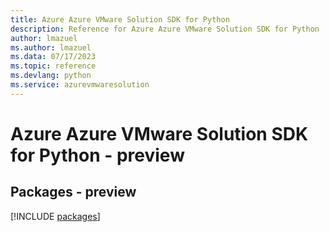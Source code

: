```yaml
---
title: Azure Azure VMware Solution SDK for Python
description: Reference for Azure Azure VMware Solution SDK for Python
author: lmazuel
ms.author: lmazuel
ms.data: 07/17/2023
ms.topic: reference
ms.devlang: python
ms.service: azurevmwaresolution
---
```

# Azure Azure VMware Solution SDK for Python - preview
## Packages - preview
[!INCLUDE [packages](azure-vmware-solution-index.md)]